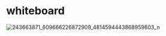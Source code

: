 # whiteboard
![243663871_609666226872909_4814594443868959603_n](https://user-images.githubusercontent.com/71462092/135561655-9d720f5a-5288-41a7-8118-a76f28555320.jpg)
